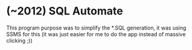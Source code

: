 # (~2012) SQL Automate

This program purpose was to simplify the *.SQL generation, it was using SSMS for this (it was just easier for me to do the app instead of massive clicking ;))